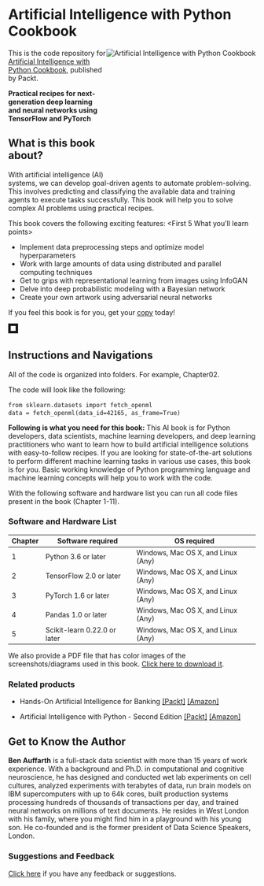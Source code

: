 # Artificial Intelligence with Python Cookbook

<a href="https://www.packtpub.com/product/artificial-intelligence-with-python-cookbook/9781789133967"><img src="https://static.packt-cdn.com/products/9781789133967/cover/smaller" alt="Artificial Intelligence with Python Cookbook" height="256px" align="right"></a>

This is the code repository for [Artificial Intelligence with Python Cookbook](https://www.packtpub.com/product/artificial-intelligence-with-python-cookbook/9781789133967), published by Packt.

**Practical recipes for next-generation deep learning and neural networks using TensorFlow and PyTorch**

## What is this book about?
With artificial intelligence (AI) systems, we can develop goal-driven agents to automate problem-solving. This involves predicting and classifying the available data and training agents to execute tasks successfully. This book will help you to solve complex AI problems using practical recipes.

This book covers the following exciting features: <First 5 What you'll learn points>
* Implement data preprocessing steps and optimize model hyperparameters
* Work with large amounts of data using distributed and parallel computing techniques
* Get to grips with representational learning from images using InfoGAN
* Delve into deep probabilistic modeling with a Bayesian network
* Create your own artwork using adversarial neural networks

If you feel this book is for you, get your [copy](https://www.amazon.com/dp/1789133963) today!

<a href="https://www.packtpub.com/?utm_source=github&utm_medium=banner&utm_campaign=GitHubBanner"><img src="https://raw.githubusercontent.com/PacktPublishing/GitHub/master/GitHub.png" 
alt="https://www.packtpub.com/" border="5" /></a>


## Instructions and Navigations
All of the code is organized into folders. For example, Chapter02.

The code will look like the following:
```
from sklearn.datasets import fetch_openml
data = fetch_openml(data_id=42165, as_frame=True)
```

**Following is what you need for this book:**
This AI book is for Python developers, data scientists, machine learning developers, and deep learning practitioners who want to learn how to build artificial intelligence solutions with easy-to-follow recipes. If you are looking for state-of-the-art solutions to perform different machine learning tasks in various use cases, this book is for you. Basic working knowledge of Python programming language and machine learning concepts will help you to work with the code.

With the following software and hardware list you can run all code files present in the book (Chapter 1-11).

### Software and Hardware List

| Chapter  | Software required                   | OS required                        |
| -------- | ------------------------------------| -----------------------------------|
| 1        | Python 3.6 or later                    | Windows, Mac OS X, and Linux (Any) |
| 2        |TensorFlow 2.0 or later          | Windows, Mac OS X, and Linux (Any) |
| 3        | PyTorch 1.6 or later            | Windows, Mac OS X, and Linux (Any) |
| 4        |Pandas 1.0 or later            | Windows, Mac OS X, and Linux (Any) |
| 5        | Scikit-learn 0.22.0 or later          | Windows, Mac OS X, and Linux (Any) |


We also provide a PDF file that has color images of the screenshots/diagrams used in this book. [Click here to download it](https://static.packt-cdn.com/downloads/9781789133967_ColorImages.pdf).

### Related products 
* Hands-On Artificial Intelligence for Banking [[Packt]](https://www.packtpub.com/product/hands-on-artificial-intelligence-for-banking/9781788830782) [[Amazon]](https://www.amazon.com/dp/1788830784)

* Artificial Intelligence with Python - Second Edition [[Packt]](https://www.packtpub.com/product/artificial-intelligence-with-python-second-edition/9781839219535) [[Amazon]](https://www.amazon.com/dp/183921953X)

## Get to Know the Author
**Ben Auffarth**
is a full-stack data scientist with more than 15 years of work experience. With a background and Ph.D. in computational and cognitive neuroscience, he has designed and conducted wet lab experiments on cell cultures, analyzed experiments with terabytes of data, run brain models on IBM supercomputers with up to 64k cores, built production systems processing hundreds of thousands of transactions per day, and trained neural networks on millions of text documents. He resides in West London with his family, where you might find him in a playground with his young son. He co-founded and is the former president of Data Science Speakers, London.

### Suggestions and Feedback
[Click here](https://docs.google.com/forms/d/e/1FAIpQLSdy7dATC6QmEL81FIUuymZ0Wy9vH1jHkvpY57OiMeKGqib_Ow/viewform) if you have any feedback or suggestions.
